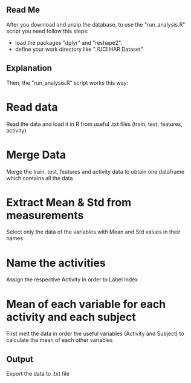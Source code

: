## Read Me

After you download and unzip the database, to use the "run_analysis.R" script you need follow this steps:
- load the packages "dplyr" and "reshape2".
- define your work directory like "./UCI HAR Dataset"

## Explanation
Then, the "run_analysis.R" script works  this way:

# Read data
Read the data and load it in R from useful .txt files (train, test, features, activity)

# Merge Data
Merge the train, test, features and activity data to obtain one dataframe which contains all the data

# Extract Mean & Std from measurements
Select only the data of the variables with Mean and Std values in their names

# Name the activities
Assign the respective Activity in order to Label Index

# Mean of each variable for each activity and each subject
First melt the data in order the useful variables (Activity and Subject) to calculate the mean of each other variables

## Output
Export the data to .txt file
